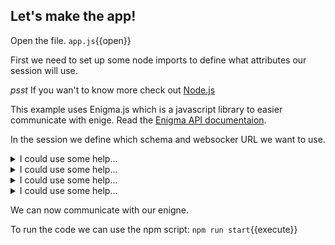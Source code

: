## Let's make the  app!

Open the file. `app.js`{{open}}

First we need to set up some node imports to define what attributes our session will use. 

*psst*  If you wan't to know more check out [Node.js](https://www.npmjs.com/get-npm)


This example uses Enigma.js which is a javascript library to easier communicate with enige. Read the [Enigma API documentaion](https://github.com/qlik-oss/enigma.js/blob/master/docs/api.md#enigmacreateconfig). 

In the session we define which schema and websocker URL we want to use.

 <details> <summary>I could use some help...</summary>
  <p>
   <pre class="file" data-target="clipboard"> 
      schema,
      url: 'ws://localhost:19076/app',
      createSocket: url => new WebSocket(url),
    </pre>
</p>
</details>  


 <details>
<summary>I could use some help...</summary>
 <p>

`session.open();`{{copy}}
</p>

</details>  


 <details>
<summary>I could use some help...</summary>
<p>

```javascript
      global.engineVersion();
```
</p>
</details>  

 <details>
<summary>I could use some help...</summary>
<p>

```javascript
      session.close();
```
</p>
</details>  
 

 We can now communicate with our enigne.




To run the code we can use the npm script:
`npm run start`{{execute}}


